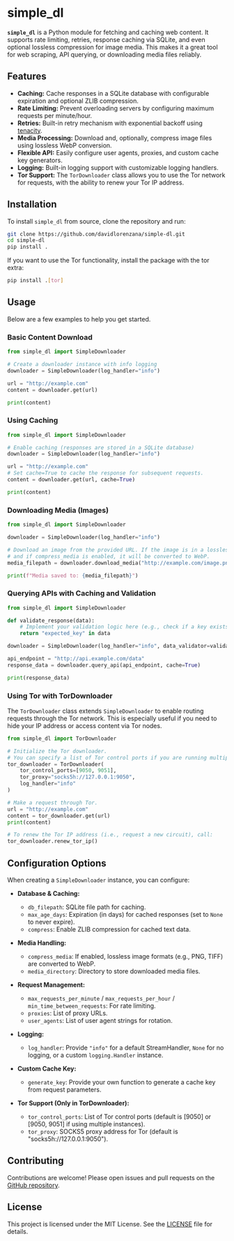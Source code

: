 # simple_dl

**`simple_dl`** is a Python module for fetching and caching web content. It supports rate limiting, retries, response caching via SQLite, and even optional lossless compression for image media. This makes it a great tool for web scraping, API querying, or downloading media files reliably.

## Features

- **Caching:** Cache responses in a SQLite database with configurable expiration and optional ZLIB compression.
- **Rate Limiting:** Prevent overloading servers by configuring maximum requests per minute/hour.
- **Retries:** Built-in retry mechanism with exponential backoff using [tenacity](https://github.com/jd/tenacity).
- **Media Processing:** Download and, optionally, compress image files using lossless WebP conversion.
- **Flexible API:** Easily configure user agents, proxies, and custom cache key generators.
- **Logging:** Built-in logging support with customizable logging handlers.
- **Tor Support:** The `TorDownloader` class allows you to use the Tor network for requests, with the ability to renew your Tor IP address.

## Installation

To install `simple_dl` from source, clone the repository and run:

```bash
git clone https://github.com/davidlorenzana/simple-dl.git
cd simple-dl
pip install .
```

If you want to use the Tor functionality, install the package with the tor extra:

```bash
pip install .[tor]
```

## Usage

Below are a few examples to help you get started.

### Basic Content Download

```python
from simple_dl import SimpleDownloader

# Create a downloader instance with info logging
downloader = SimpleDownloader(log_handler="info")

url = "http://example.com"
content = downloader.get(url)

print(content)
```

### Using Caching

```python
from simple_dl import SimpleDownloader

# Enable caching (responses are stored in a SQLite database)
downloader = SimpleDownloader(log_handler="info")

url = "http://example.com"
# Set cache=True to cache the response for subsequent requests.
content = downloader.get(url, cache=True)

print(content)
```

### Downloading Media (Images)

```python
from simple_dl import SimpleDownloader

downloader = SimpleDownloader(log_handler="info")

# Download an image from the provided URL. If the image is in a lossless format,
# and if compress_media is enabled, it will be converted to WebP.
media_filepath = downloader.download_media("http://example.com/image.png")

print(f"Media saved to: {media_filepath}")
```

### Querying APIs with Caching and Validation

```python
from simple_dl import SimpleDownloader

def validate_response(data):
    # Implement your validation logic here (e.g., check if a key exists)
    return "expected_key" in data

downloader = SimpleDownloader(log_handler="info", data_validator=validate_response)

api_endpoint = "http://api.example.com/data"
response_data = downloader.query_api(api_endpoint, cache=True)

print(response_data)
```

### Using Tor with TorDownloader

The `TorDownloader` class extends `SimpleDownloader` to enable routing requests through the Tor network. This is especially useful if you need to hide your IP address or access content via Tor nodes.

```python
from simple_dl import TorDownloader

# Initialize the Tor downloader.
# You can specify a list of Tor control ports if you are running multiple Tor instances.
tor_downloader = TorDownloader(
    tor_control_ports=[9050, 9051],
    tor_proxy="socks5h://127.0.0.1:9050",
    log_handler="info"
)

# Make a request through Tor.
url = "http://example.com"
content = tor_downloader.get(url)
print(content)

# To renew the Tor IP address (i.e., request a new circuit), call:
tor_downloader.renew_tor_ip()
```

## Configuration Options

When creating a `SimpleDownloader` instance, you can configure:

- **Database & Caching:**
  - `db_filepath`: SQLite file path for caching.
  - `max_age_days`: Expiration (in days) for cached responses (set to `None` to never expire).
  - `compress`: Enable ZLIB compression for cached text data.

- **Media Handling:**
  - `compress_media`: If enabled, lossless image formats (e.g., PNG, TIFF) are converted to WebP.
  - `media_directory`: Directory to store downloaded media files.

- **Request Management:**
  - `max_requests_per_minute` / `max_requests_per_hour` / `min_time_between_requests`: For rate limiting.
  - `proxies`: List of proxy URLs.
  - `user_agents`: List of user agent strings for rotation.

- **Logging:**
  - `log_handler`: Provide `"info"` for a default StreamHandler, `None` for no logging, or a custom `logging.Handler` instance.

- **Custom Cache Key:**
  - `generate_key`: Provide your own function to generate a cache key from request parameters.

- **Tor Support (Only in TorDownloader):**

  - `tor_control_ports`: List of Tor control ports (default is [9050] or [9050, 9051] if using multiple instances).
  - `tor_proxy`: SOCKS5 proxy address for Tor (default is "socks5h://127.0.0.1:9050").

## Contributing

Contributions are welcome! Please open issues and pull requests on the [GitHub repository](https://github.com/yourusername/simple-downloader).

## License

This project is licensed under the MIT License. See the [LICENSE](LICENSE) file for details.
